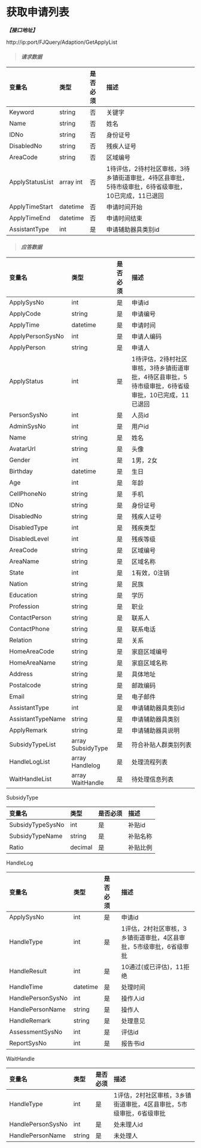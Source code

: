 # 获取申请列表

_**【接口地址】**_

http://ip:port/FJQuery/Adaption/GetApplyList

> #### _请求数据_

| 变量名 | 类型 | 是否必须 | 描述 |
| :--- | :--- | :--- | :--- |
| Keyword | string | 否 | 关键字 |
| Name | string | 否 | 姓名 |
| IDNo | string | 否 | 身份证号 |
| DisabledNo | string | 否 | 残疾人证号 |
| AreaCode | string | 否 | 区域编号 |
| ApplyStatusList | array int | 否 | 1待评估，2待村社区审核，3待乡镇街道审批，4待区县审批，5待市级审批，6待省级审批，10已完成，11已退回 |
| ApplyTimeStart | datetime | 否 | 申请时间开始 |
| ApplyTimeEnd | datetime | 否 | 申请时间结束 |
| AssistantType | int | 是 | 申请辅助器具类别id |

> #### _应答数据_

| 变量名 | 类型 | 是否必须 | 描述 |
| :--- | :--- | :--- | :--- |
| ApplySysNo | int | 是 | 申请id |
| ApplyCode | string | 是 | 申请编号 |
| ApplyTime | datetime | 是 | 申请时间 |
| ApplyPersonSysNo | int | 是 | 申请人编码 |
| ApplyPerson | string | 是 | 申请人 |
| ApplyStatus | int | 是 | 1待评估，2待村社区审核，3待乡镇街道审批，4待区县审批，5待市级审批，6待省级审批，10已完成，11已退回 |
| PersonSysNo | int | 是 | 人员id |
| AdminSysNo | int | 是 | 用户id |
| Name | string | 是 | 姓名 |
| AvatarUrl | string | 是 | 头像 |
| Gender | int | 是 | 1男，2女 |
| Birthday | datetime | 是 | 生日 |
| Age | int | 是 | 年龄 |
| CellPhoneNo | string | 是 | 手机 |
| IDNo | string | 是 | 身份证号 |
| DisabledNo | string | 是 | 残疾人证号 |
| DisabledType | int | 是 | 残疾类型 |
| DisabledLevel | int | 是 | 残疾等级 |
| AreaCode | string | 是 | 区域编号 |
| AreaName | string | 是 | 区域名称 |
| State | int | 是 | 1有效，0注销 |
| Nation | string | 是 | 民族 |
| Education | string | 是 | 学历 |
| Profession | string | 是 | 职业 |
| ContactPerson | string | 是 | 联系人 |
| ContactPhone | string | 是 | 联系电话 |
| Relation | string | 是 | 关系 |
| HomeAreaCode | string | 是 | 家庭区域编号 |
| HomeAreaName | string | 是 | 家庭区域名称 |
| Address | string | 是 | 具体地址 |
| Postalcode | string | 是 | 邮政编码 |
| Email | string | 是 | 电子邮件 |
| AssistantType | int | 是 | 申请辅助器具类别id |
| AssistantTypeName | string | 是 | 申请辅助器具类别 |
| ApplyRemark | string | 是 | 申请辅助器具说明 |
| SubsidyTypeList | array SubsidyType | 是 | 符合补贴人群类别列表 |
| HandleLogList | array Handlelog | 是 | 处理流程列表 |
| WaitHandleList | array WaitHandle | 是 | 待处理信息列表 |

SubsidyType

| 变量名 | 类型 | 是否必须 | 描述 |
| :--- | :--- | :--- | :--- |
| SubsidyTypeSysNo | int | 是 | 补贴id |
| SubsidyTypeName | string | 是 | 补贴名称 |
| Ratio | decimal | 是 | 补贴比例 |

HandleLog

| 变量名 | 类型 | 是否必须 | 描述 |
| :--- | :--- | :--- | :--- |
| ApplySysNo | int | 是 | 申请id |
| HandleType | int | 是 | 1评估，2村社区审核，3乡镇街道审批，4区县审批，5市级审批，6省级审批 |
| HandleResult | int | 是 | 10通过(或已评估)，11拒绝 |
| HandleTime | datetime | 是 | 处理时间 |
| HandlePersonSysNo | int | 是 | 操作人id |
| HandlePersonName | string | 是 | 操作人 |
| HandleRemark | string | 是 | 处理意见 |
| AssessmentSysNo | int | 是 | 评估id |
| ReportSysNo | int | 是 | 报告书id |

WaitHandle

| 变量名 | 类型 | 是否必须 | 描述 |
| :--- | :--- | :--- | :--- |
| HandleType | int | 是 | 1评估，2村社区审核，3乡镇街道审批，4区县审批，5市级审批，6省级审批 |
| HandlePersonSysNo | int | 是 | 处未理人id |
| HandlePersonName | string | 是 | 未处理人 |

